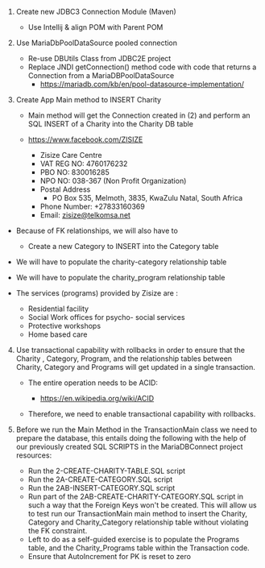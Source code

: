 1. Create new JDBC3 Connection Module (Maven)
    - Use Intellij & align POM with Parent POM

2. Use MariaDbPoolDataSource pooled connection
    - Re-use DBUtils Class from JDBC2E project
    - Replace JNDI getConnection() method code with code that returns a Connection from a MariaDBPoolDataSource
        - https://mariadb.com/kb/en/pool-datasource-implementation/

3. Create App Main method to INSERT Charity
    - Main method will get the Connection created in (2) and perform an SQL INSERT of a Charity into the Charity DB
      table

    - https://www.facebook.com/ZISIZE

        - Zisize Care Centre
        - VAT REG NO: 4760176232
        - PBO NO: 830016285
        - NPO NO: 038-367 (Non Profit Organization)
        - Postal Address
            - PO Box 535, Melmoth, 3835, KwaZulu Natal, South Africa
        - Phone Number: +27833160369
        - Email: zisize@telkomsa.net


- Because of FK relationships, we will also have to
    - Create a new Category to INSERT into the Category table

- We will have to populate the charity-category relationship table
- We will have to populate the charity_program relationship table
- The services (programs) provided by Zisize are :
    - Residential facility
    - Social Work offices for psycho- social services
    - Protective workshops
    - Home based care


4. Use transactional capability with rollbacks in order to ensure that the Charity , Category, Program, and the
   relationship tables between Charity, Category and Programs will get updated in a single transaction.
    - The entire operation needs to be ACID:
        - https://en.wikipedia.org/wiki/ACID

    - Therefore, we need to enable transactional capability with rollbacks.

5. Before we run the Main Method in the TransactionMain class we need to prepare the database, this entails doing the
   following with the help of our previously created SQL SCRIPTS in the MariaDBConnect project resources:
    - Run the 2-CREATE-CHARITY-TABLE.SQL script
    - Run the 2A-CREATE-CATEGORY.SQL script
    - Run the 2AB-INSERT-CATEGORY.SQL script
    - Run part of the 2AB-CREATE-CHARITY-CATEGORY.SQL script in such a way that the Foreign Keys won't be created. This
      will allow us to test run our TransactionMain main method to insert the Charity, Category and Charity_Category
      relationship table without violating the FK constraint.
    - Left to do as a self-guided exercise is to populate the Programs table, and the Charity_Programs table within the
      Transaction code.
    - Ensure that AutoIncrement for PK is reset to zero
